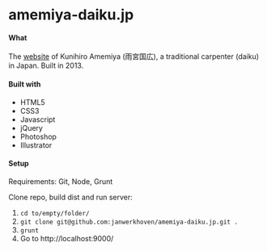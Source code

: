 # amemiya-daiku.jp

#### What
The [website](http://amemiya-daiku.jp/) of Kunihiro Amemiya (雨宮国広), a traditional carpenter (daiku) in Japan. Built in 2013.

#### Built with
* HTML5
* CSS3
* Javascript
* jQuery
* Photoshop
* Illustrator

#### Setup
Requirements: Git, Node, Grunt

Clone repo, build dist and run server:

1. `cd to/empty/folder/`
2. `git clone git@github.com:janwerkhoven/amemiya-daiku.jp.git .`
3. `grunt`
4. Go to http://localhost:9000/

